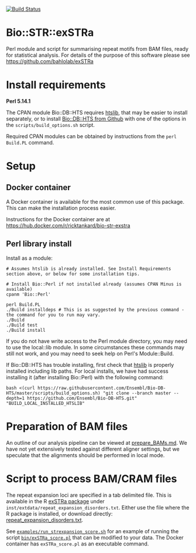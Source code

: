 [![Build Status](https://travis-ci.org/bahlolab/Bio-STR-exSTRa.svg?branch=master)](https://travis-ci.org/bahlolab/Bio-STR-exSTRa)

# Bio::STR::exSTRa

Perl module and script for summarising repeat motifs from BAM files, ready for statistical analysis.
For details of the purpose of this software please see https://github.com/bahlolab/exSTRa

# Install requirements

**Perl 5.14.1**

The CPAN module Bio::DB::HTS requires [htslib](https://github.com/samtools/htslib), that may be easier to install separately, or to install [Bio::DB::HTS from Github](https://github.com/Ensembl/Bio-DB-HTS) with one of the options in the `scripts/build_options.sh` script. 

Required CPAN modules can be obtained by instructions from the `perl Build.PL` command. 

# Setup 

## Docker container

A Docker container is available for the most common use of this package. 
This can make the installation process easier. 

Instructions for the Docker container are at
https://hub.docker.com/r/ricktankard/bio-str-exstra

## Perl library install

Install as a module:

    # Assumes htslib is already installed. See Install Requirements section above, or below for some installation tips.

    # Install Bio::Perl if not installed already (assumes CPAN Minus is available)
    cpanm 'Bio::Perl'

    perl Build.PL
    ./Build installdeps # This is as suggested by the previous command - the command for you to run may vary.
    ./Build
    ./Build test
    ./Build install

If you do not have write access to the Perl module directory, you may need to use the local::lib module. 
In some circumstances these commands may still not work, and you may need to seek help on Perl's Module::Build. 

If Bio::DB::HTS has trouble installing, first check that [htslib](https://github.com/samtools/htslib) is properly installed including lib paths. 
For local installs, we have had success installing it (after installing Bio::Perl) with the following command:

    bash <(curl https://raw.githubusercontent.com/Ensembl/Bio-DB-HTS/master/scripts/build_options.sh) "git clone --branch master --depth=1 https://github.com/Ensembl/Bio-DB-HTS.git" "BUILD_LOCAL_INSTALLED_HTSLIB"

# Preparation of BAM files

An outline of our analysis pipeline can be viewed at [prepare_BAMs.md](prepare_BAMs.md). 
We have not yet extensively tested against different aligner settings, but we speculate that the alignments should be performed in local mode. 

# Script to process BAM/CRAM files

The repeat expansion loci are specified in a tab delimited file. 
This is available in the R [exSTRa package](https://github.com/bahlolab/exSTRa) under `inst/extdata/repeat_expansion_disorders.txt`.
Either use the file where the R package is installed, or download directly: [repeat_expansion_disorders.txt](https://raw.githubusercontent.com/bahlolab/exSTRa/master/inst/extdata/repeat_expansion_disorders.txt).

See [`examples/run_strexpansion_score.sh`](examples/run_strexpansion_score.sh) for an example of running the script [`bin/exSTRa_score.pl`](bin/exSTRa_score.pl) that can be modified to your data. 
The Docker container has `exSTRa_score.pl` as an executable command. 
